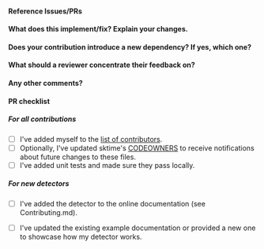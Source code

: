 <!--
Thanks for contributing a pull request! Please ensure you have taken a look
at our contribution guide: https://github.com/alan-turing-institute/sktime/blob/main/CONTRIBUTING.md
-->

#### Reference Issues/PRs
<!--
Example: Fixes #1234. See also #3456.

Please use keywords (e.g., Fixes) to create link to the issues or pull requests
you resolved, so that they will automatically be closed when your pull request
is merged. See https://github.com/blog/1506-closing-issues-via-pull-requests
-->

#### What does this implement/fix? Explain your changes.
<!--
A clear and concise description of what you have implemented.
-->

#### Does your contribution introduce a new dependency? If yes, which one?

<!--
If your contribution does add a new hard dependency, we may suggest to initially develop your contribution in a separate companion package in https://github.com/sktime/ to keep external dependencies of the core sktime package to a minimum.
-->

#### What should a reviewer concentrate their feedback on?

<!-- This section is particularly useful if you have a pull request that is still in development. You can guide the reviews to focus on the parts that are ready for their comments. We suggest using bullets (indicated by * or -) and filled checkboxes [x] here -->

#### Any other comments?
<!--
Please be aware that we are a loose team of volunteers so patience is necessary; assistance handling other issues is very welcome. We value all user contributions, no matter how minor they are. If we are slow to review, either the pull request needs some benchmarking, tinkering, convincing, etc. or more likely the reviewers are simply busy. In either case, we ask for your understanding during the review process.
-->

#### PR checklist
<!--
Please go through the checklist below. Please feel free to remove points if they are not applicable.
-->

##### For all contributions
- [ ] I've added myself to the [list of contributors](https://github.com/OutlierDetectionJL/OutlierDetection.jl/blob/main/.all-contributorsrc).
- [ ] Optionally, I've updated sktime's [CODEOWNERS](https://github.com/OutlierDetectionJL/OutlierDetection.jl/blob/main/CODEOWNERS) to receive notifications about future changes to these files.
- [ ] I've added unit tests and made sure they pass locally.

##### For new detectors
- [ ] I've added the detector to the online documentation (see Contributing.md).
- [ ] I've updated the existing example documentation or provided a new one to showcase how my detector works.


<!--
Thanks for contributing!
-->
